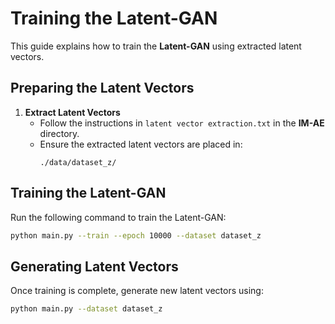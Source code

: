 # Training the Latent-GAN

This guide explains how to train the **Latent-GAN** using extracted latent vectors.

## Preparing the Latent Vectors

1. **Extract Latent Vectors**  
   - Follow the instructions in `latent vector extraction.txt` in the **IM-AE** directory.
   - Ensure the extracted latent vectors are placed in:
     ```
     ./data/dataset_z/
     ```

## Training the Latent-GAN

Run the following command to train the Latent-GAN:

```bash
python main.py --train --epoch 10000 --dataset dataset_z
```

## Generating Latent Vectors

Once training is complete, generate new latent vectors using:

```bash
python main.py --dataset dataset_z
```

